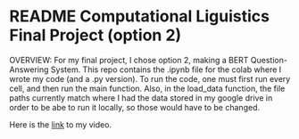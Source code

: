 # README Computational Liguistics Final Project (option 2)
OVERVIEW:
For my final project, I chose option 2, making a BERT Question-Answering System. This repo contains the .ipynb file for the colab where I wrote my code (and a .py version). To run the code, one must first run every cell, and then run the main function. Also, in the load_data function, the file paths currently match where I had the data stored in my google drive in order to be abe to run it locally, so those would have to be changed.

Here is the [link](https://drive.google.com/file/d/1Mu4KBwEFKW5R3mM6zN9imA_lbPROEdxd/view?usp=drive_link) to my video.
